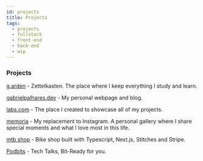 ```yaml
---
id: projects
title: Projects
tags:
  - projects
  - fullstack
  - front-end
  - back-end
  - wip
---
```


### Projects

<a href="https://github.com/minortypo/garden" target="_blank" class="font-bold">g.arden</a> - Zettelkasten. The place where I keep everything I study and learn.

<a href="https://github.com/minortypo/minortypo.github.io" target="_blank" class="font-bold">gabrielpalhares.dev</a> - My personal webpage and blog.

<a href="https://labs-com.vercel.app/" target="_blank" class="font-bold">labs.com</a> - The place I created to showcase all of my projects.

<a href="https://memoria.vercel.app/" target="_blank" class="font-bold">memoria</a> - My replacement to Instagram. A personal gallery where I share special moments and what I love most in this life.

<a href="https://github.com/minortypo/podbits" target="_blank" class="font-bold">mtb shop</a> - Bike shop built with Typescript, Next.js, Stitches and Stripe.

<a href="https://github.com/minortypo/podbits" target="_blank" class="font-bold">Podbits</a> - Tech Talks, Bit-Ready for you.